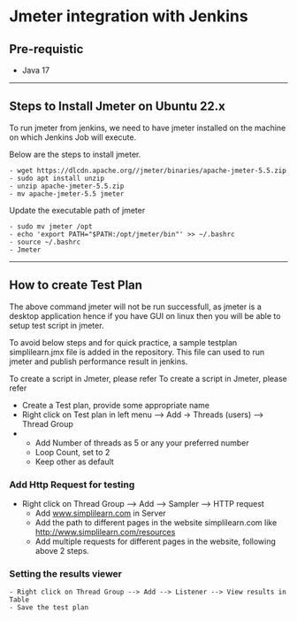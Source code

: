 # Jmeter integration with Jenkins

## Pre-requistic
- Java 17

----
## Steps to Install Jmeter on Ubuntu 22.x

To run jmeter from jenkins, we need to have jmeter installed on the machine on which Jenkins Job will execute. 

Below are the steps to install jmeter.
```shell
- wget https://dlcdn.apache.org//jmeter/binaries/apache-jmeter-5.5.zip
- sudo apt install unzip
- unzip apache-jmeter-5.5.zip
- mv apache-jmeter-5.5 jmeter
```
Update the executable path of jmeter
```shell
- sudo mv jmeter /opt
- echo 'export PATH="$PATH:/opt/jmeter/bin"' >> ~/.bashrc
- source ~/.bashrc
- Jmeter
```
----

## How to create Test Plan

The above command jmeter will not be run successfull, as jmeter is a desktop application hence if you have GUI on 
linux then you will be able to setup test script in jmeter. 

To avoid below steps and for quick practice, a sample testplan simplilearn.jmx file is added in the repository. This file
can used to run jmeter and publish performance result in jenkins.

To create a script in Jmeter, please refer 
To create a script in Jmeter, please refer 
- Create a Test plan, provide some appropriate name
- Right click on Test plan in left menu --> Add -> Threads (users) --> Thread Group
- - Add Number of threads as 5 or any your preferred number
  - Loop Count, set to 2
  - Keep other as default 


### Add Http Request for testing
  - Right click on Thread Group --> Add --> Sampler --> HTTP request
	- Add www.simplilearn.com in Server
	- Add the path to different pages in the website simplilearn.com like http://www.simplilearn.com/resources
	- Add multiple requests for different pages in the website, following above 2 steps.

### Setting the results viewer 
	- Right click on Thread Group --> Add --> Listener --> View results in Table
	- Save the test plan



